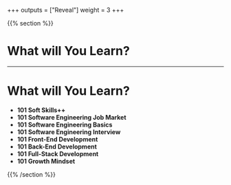 +++
outputs = ["Reveal"]
weight = 3
+++

{{% section %}}

# What will You Learn?

---

# What will You Learn?
- **101 Soft Skills++**
- **101 Software Engineering Job Market**
- **101 Software Engineering Basics**
- **101 Software Engineering Interview**
- **101 Front-End Development**
- **101 Back-End Development**
- **101 Full-Stack Development**
- **101 Growth Mindset**

{{% /section %}}
